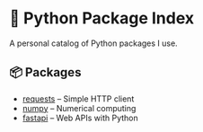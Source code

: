 # 🐍 Python Package Index

A personal catalog of Python packages I use.

## 📦 Packages

- [requests](requests.md) – Simple HTTP client
- [numpy](numpy.md) – Numerical computing
- [fastapi](fastapi.md) – Web APIs with Python
